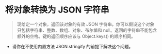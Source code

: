 # 将对象转换为 JSON 字符串

> 现给定一个对象，返回该对象的有效 JSON 字符串。你可以假设这个对象只包括字符串、整数、数组、对象、布尔值和 null。返回的字符串不能包含额外的空格。键的返回顺序应该与 Object.keys() 的顺序相同。

- 请你在不使用内置方法 JSON.stringify 的前提下解决这个问题。
